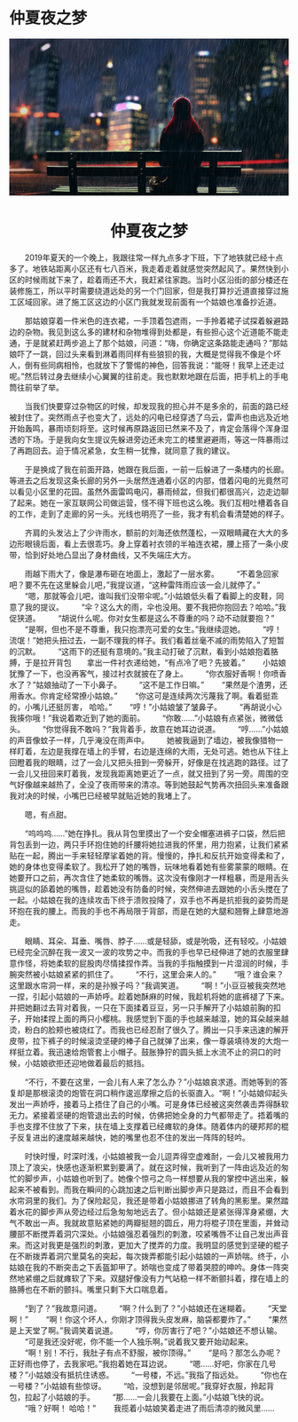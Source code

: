 # 仲夏夜之梦

![封面](/images/summer-night-dream.jpg "  ")
# <center>仲夏夜之梦</center>

&emsp;&emsp;2019年夏天的一个晚上，我跟往常一样九点多才下班，下了地铁就已经十点多了。地铁站距离小区还有七八百米，我走着走着就感觉突然起风了。果然快到小区的时候雨就下来了，趁着雨还不大，我赶紧往家跑。当时小区沿街的部分楼还在装修施工，所以平时需要绕道远处的另一个门回家，但是我打算抄近道直接穿过施工区域回家。进了施工区这边的小区门我就发现前面有一个姑娘也准备抄近道。

&emsp;&emsp;那姑娘穿着一件米色的连衣裙，一手顶着包遮雨，一手拎着裙子试探着躲避路边的杂物。我见到这么多的建材和杂物堆得到处都是，有些担心这个近道能不能走通，于是就紧赶两步追上了那个姑娘，问道：“嗨，你确定这条路能走通吗？”那姑娘吓了一跳，回过头来看到淋着雨同样有些狼狈的我，大概是觉得我不像是个坏人，倒有些同病相怜，也就放下了警惕的神色，回答我说：“能呀！我早上还走过呢。”然后转过身去继续小心翼翼的往前走。我也默默地跟在后面，把手机上的手电筒往前举了举。

&emsp;&emsp;当我们快要穿过杂物区的时候，却发现我的担心并不是多余的，前面的路已经被封住了。突然雨点子也变大了，远处的闪电已经穿透了乌云，雷声也由远及近地开始轰鸣，暴雨顷刻将至。这时候再原路返回已然来不及了，肯定会落得个浑身湿透的下场。于是我向女生提议先躲进旁边还未完工的楼里避避雨，等这一阵暴雨过了再跑回去。迫于情况紧急，女生稍一犹豫，就同意了我的建议。

&emsp;&emsp;于是换成了我在前面开路，她跟在我后面，一前一后躲进了一条楼内的长廊。等进去之后发现这条长廊的另外一头居然连通着小区的内部，借着闪电的光竟然可以看见小区里的花园。虽然外面雷鸣电闪，暴雨倾盆，但我们都很高兴，边走边聊了起来。她在一家互联网公司做运营，怪不得下班也这么晚。我们互相吐槽着各自的工作，走到了走廊的另一头。光线也明亮了一些，我才有机会看清楚她的样子。

&emsp;&emsp;齐肩的头发沾上了少许雨水，额前的刘海还依然蓬松，一双眼睛藏在大大的多边形眼镜后面，看上去很乖巧。身上穿着衬衣领的半袖连衣裙，腰上搭了一条小皮带，恰到好处地凸显出了身材曲线，又不失端庄大方。

&emsp;&emsp;雨越下雨大了，像是瀑布砸在地面上，激起了一层水雾。
&emsp;&emsp;“不着急回家吧？要不先在这里躲会儿吧，”我提议道，“这种雷阵雨应该一会儿就停了。”
&emsp;&emsp;“嗯，那就等会儿吧，谁叫我们没带伞呢。”小姑娘低头看了看脚上的皮鞋，同意了我的提议。 
&emsp;&emsp;“伞？这么大的雨，伞也没用。要不我把你抱回去？哈哈。”我促狭道。
&emsp;&emsp;“胡说什么呢。你对女生都是这么不尊重的吗？动不动就要抱？”
&emsp;&emsp;“是啊，但也不是不尊重，我只抱漂亮可爱的女生。”我继续逗她。
&emsp;&emsp;“哼！流氓！”她把头扭过去，一副不理我的样子。我们看着丝毫不减的雨势陷入了短暂的沉默。
&emsp;&emsp;“这雨下的还挺有意境的。”我主动打破了沉默，看到小姑娘抱着胳膊，于是拉开背包&emsp;&emsp;拿出一件衬衣递给她，“有点冷了吧？先披着。”
&emsp;&emsp;小姑娘犹豫了一下，也没再客气，接过衬衣就披在了身上。
&emsp;&emsp;“你衣服好香啊！你喷香水了？”姑娘抽动了一下小鼻子。
&emsp;&emsp;“这不是工作日嘛。”
&emsp;&emsp;“果然是个渣男，还用香水。你肯定经常撩小姑娘。”
&emsp;&emsp;“你这可是连续两次污蔑我了啊。看着挺乖的，小嘴儿还挺厉害， 哈哈。”
&emsp;&emsp;“哼！”小姑娘皱了皱鼻子。
&emsp;&emsp;“再胡说小心我揍你哦！”我说着欺近到了她的面前。
&emsp;&emsp;“你敢……”小姑娘有点紧张，微微低头。
&emsp;&emsp;“你觉得我不敢吗？”我背着手，故意在她耳边说道。
&emsp;&emsp;“哼……”小姑娘的声音像蚊子一样，几乎淹没在雨声中。
&emsp;&emsp;她被我逼到了墙边，被我像猎物一样盯着，左边是我撑在墙上的手臂，右边是连绵的大雨，无处可逃。她也从下往上回瞪着我的眼睛，过了一会儿又把头扭到一旁躲开，好像是在找逃跑的路径。过了一会儿又扭回来盯着我，发现我距离她更近了一点，就又扭到了另一旁。周围的空气好像越来越热了，全没了夜雨带来的清凉。等到她鼓起气势再次扭回头来准备跟我对决的时候，小嘴巴已经被早就贴近她的我堵上了。

&emsp;&emsp;嗯，有点甜。

&emsp;&emsp;“呜呜呜……”她在挣扎。我从背包里摸出了一个安全帽塞进裤子口袋，然后把背包丢到一边，两只手环抱住她的纤腰将她拉进我的怀里，用力抱紧，让我们紧紧贴在一起，腾出一手来轻轻摩挲着她的背。慢慢的，挣扎和反抗开始变得柔和了，她的身体也变得柔软了。我松开了她的嘴唇，玩味地看着她有些雾蒙蒙的眼睛。在她要开口之前，再次含住了她柔软的嘴唇。这次没有像刚才一样粗暴，而是用舌头挑逗似的舔着她的嘴唇，趁着她没有防备的时候，突然伸进去跟她的小舌头搅在了一起。小姑娘在我的连续攻击下终于溃败投降了，双手也不再是抗拒我的姿势而是环抱在我的腰上。而我的手也不再局限于背部，而是在她的大腿和翘臀上肆意地游走。

&emsp;&emsp;眼睛、耳朵、耳垂、嘴唇、脖子……或是轻舔，或是吮吸，还有轻咬。小姑娘已经完全沉醉在我一波又一波的攻势之中。而我的手也早已经伸进了她的衣服里肆意作怪，将她柔软的屁股肉尽情揉捏作弄。当我的手指触摸到一片湿润的时候，手腕突然被小姑娘紧紧的抓住了。
&emsp;&emsp;“不行，这里会来人的。”
&emsp;&emsp;“哦？谁会来？这里跟水帘洞一样，来的是孙猴子吗？”我调笑道。
&emsp;&emsp;“啊！”小豆豆被我突然地一捏，引起小姑娘的一声娇呼。趁着她酥麻的时候，我趁机将她的底裤褪了下来。并把她翻过去背对着我，一只在下面揉着豆豆，另一只手解开了小姑娘前胸的扣子，开始揉捏上面的两只小樱桃。我感觉到下面的手也越来越湿，她的耳朵越来越烫，粉白的脸颊也被烧红了。而我也已经忍耐了很久了。腾出一只手来迅速的解开皮带，拉下裤子的时候滚烫坚硬的棒子自己就弹了出来，像一尊装填待发的大炮一样挺立着。我迅速给炮管套上小帽子。鼓胀狰狞的圆头抵上水流不止的洞口的时候，小姑娘欲拒还迎地做着最后的抵挡。

&emsp;&emsp;“不行，不要在这里，一会儿有人来了怎么办？”小姑娘哀求道。而她等到的答复却是那根滚烫的炮管在洞口稍作逡巡摩擦之后的长驱直入。“啊！”小姑娘仰起头发出一声娇呼，接着马上捂住了自己的小嘴。可是身体已经被这突然袭击弄得酥软无力。紧接着坚硬的炮管退出去的时候，仿佛把她全身的力气都带走了。捂着嘴的手也支撑不住放了下来，扶在墙上支撑着已经瘫软的身体。随着体内的硬邦邦的棍子反复进出的速度越来越快，她的嘴里也忍不住的发出一阵阵的轻吟。

&emsp;&emsp;时快时慢，时深时浅，小姑娘被我一会儿逗弄得空虚难耐，一会儿又被我用力顶上了浪尖，快感也逐渐积累到要满了。就在这时候，我听到了一阵由远及近的匆忙的脚步声，小姑娘也听到了。她像个惊弓之鸟一样想要从我的掌控中逃出来，躲起来不被看到。而我在瞬间的心跳加速之后判断出脚步声只是路过，而且不会看到水帘洞里的我们。为了保险起见，我还是带着小姑娘挪进了转角的黑影里。果然踏着水花的脚步声从旁边经过后急匆匆地远去了。但小姑娘还是紧张得浑身紧绷，大气不敢出一声。我就故意贴紧她的两瓣挺翘的圆丘，用力将棍子顶在里面，并耸动腰部不断搅弄着洞穴深处。小姑娘强忍着强烈的刺激，咬紧嘴唇不让自己发出声音来。而这对我更是强烈的刺激，更加大了搅弄的力度。我明显的感觉到坚硬的棍子在不断拨弄着洞穴里莫名的突起，每次拨弄都能引起小姑娘的一声娇喘。终于，小姑娘在我的不断突击之下丢盔卸甲了。娇喘也变成了带着哭腔的呻吟。身体一阵突然地紧绷之后就瘫软了下来。双腿好像没有力气站稳一样不断颤抖着，撑在墙上的胳膊也在不断的颤抖。嘴里只剩下大口喘息着。

&emsp;&emsp;“到了？”我故意问道。
&emsp;&emsp;“啊？什么到了？”小姑娘还在迷糊着。
&emsp;&emsp;“天堂啊！”
&emsp;&emsp;“啊！你这个坏人，你刚才顶得我头皮发麻，脑袋都要炸了。”
&emsp;&emsp;“果然是上天堂了啊。”我调笑着说道。
&emsp;&emsp;“哼，你厉害行了吧？”小姑娘还不想认输。
&emsp;&emsp;“可是我还没好呢，你不能一个人独乐啊。”说着我又要开始动起来。
&emsp;&emsp;“啊！别！不行，我肚子有点不舒服，被你顶得。”
&emsp;&emsp;“是吗？那怎么办呢？正好雨也停了，去我家吧。”我抱着她在耳边说。
&emsp;&emsp;“嗯……好吧，你家在几号楼？”小姑娘没有抵抗住诱惑。
&emsp;&emsp;“一号楼，不远。”我指了指远处。
&emsp;&emsp;“你也在一号楼？”小姑娘有些惊讶。
&emsp;&emsp;“哈，没想到是邻居呢。”我穿好衣服，拎起背包，拉起了小姑娘的手。
&emsp;&emsp;“那……一会儿我要在上面。”小姑娘飞快的说。
&emsp;&emsp;“哦？好啊！ 哈哈！”
&emsp;&emsp;我揽着小姑娘笑着走进了雨后清凉的微风里……

